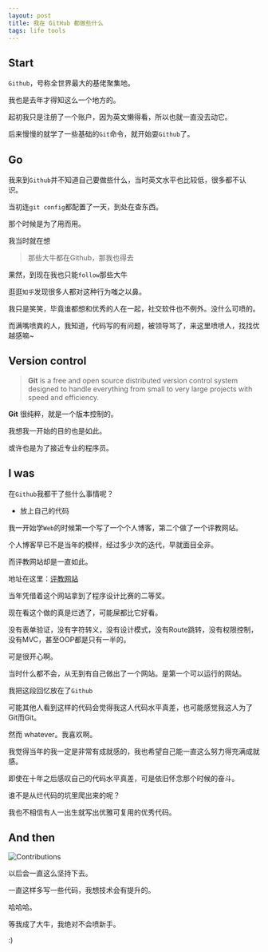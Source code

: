 ```yaml
---
layout: post
title: 我在 GitHub 都做些什么
tags: life tools
---
```


## Start

`Github`，号称全世界最大的基佬聚集地。

我也是去年才得知这么一个地方的。

起初我只是注册了一个账户，因为英文懒得看，所以也就一直没去动它。

后来慢慢的就学了一些基础的`Git`命令，就开始耍`Github`了。

## Go

我来到`Github`并不知道自己要做些什么，当时英文水平也比较低，很多都不认识。

当初连`git config`都配置了一天，到处在查东西。

那个时候是为了用而用。

我当时就在想

> 那些大牛都在Github，那我也得去

果然，到现在我也只能`follow`那些大牛

逛逛`知乎`发现很多人都对这种行为嗤之以鼻。

我只是笑笑，毕竟谁都想和优秀的人在一起，社交软件也不例外。没什么可喷的。

而满嘴喷粪的人，我知道，代码写的有问题，被领导骂了，来这里喷喷人，找找优越感嘛~

## Version control

> **Git** is a free and open source distributed version control system designed to handle everything from small to very large projects with speed and efficiency.

**Git** 很纯粹，就是一个版本控制的。

我想我一开始的目的也是如此。

或许也是为了接近专业的程序员。

## I was

在`Github`我都干了些什么事情呢？

* 放上自己的代码

我一开始学`Web`的时候第一个写了一个个人博客，第二个做了一个评教网站。

个人博客早已不是当年的模样，经过多少次的迭代，早就面目全非。

而评教网站却是一直如此。

地址在这里：[评教网站](https://github.com/AnnatarHe/pingjiao.cn)

当年凭借着这个网站拿到了程序设计比赛的二等奖。

现在看这个做的真是烂透了，可能屎都比它好看。

没有表单验证，没有字符转义，没有设计模式，没有Route跳转，没有权限控制，没有MVC，甚至OOP都是只有一半的。

可是很开心啊。

当时什么都不会，从无到有自己做出了一个网站。是第一个可以运行的网站。

我把这段回忆放在了`Github`

可能其他人看到这样的代码会觉得我这人代码水平真差，也可能感觉我这人为了Git而Git。

然而 whatever。我喜欢啊。

我觉得当年的我一定是非常有成就感的，我也希望自己能一直这么努力得充满成就感。

即使在十年之后感叹自己的代码水平真差，可是依旧怀念那个时候的奋斗。

谁不是从烂代码的坑里爬出来的呢？

我也不相信有人一出生就写出优雅可复用的优秀代码。

## And then

![Contributions](http://cdn.iamhele.com/github.io/images/Contributions.png)

以后会一直这么坚持下去。

一直这样多写一些代码，我想技术会有提升的。

哈哈哈。

等我成了大牛，我绝对不会喷新手。

:)